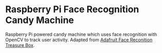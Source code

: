 Raspberry Pi Face Recognition Candy Machine
==========================================

Raspberry Pi powered candy machine which uses face recognition with OpenCV to track user activity.  Adapted from [Adafruit Face Reconition Treasure Box](http://learn.adafruit.com/raspberry-pi-face-recognition-treasure-box/overview).
